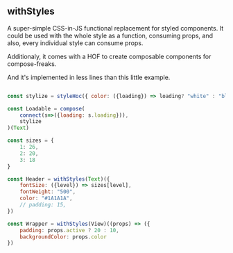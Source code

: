 ## withStyles

A super-simple CSS-in-JS functional replacement for styled components. It could be used with the whole style as a function, consuming props, and also, every individual style can consume props. 

Additionaly, it comes with a HOF to create composable components for compose-freaks.

And it's implemented in less lines than this little example.
```js 

const stylize = styleHoc({ color: ({loading}) => loading? "white" : "black" })

const Loadable = compose(
    connect(s=>({loading: s.loading})),
    stylize
)(Text)

const sizes = { 
    1: 26, 
    2: 20, 
    3: 18
}

const Header = withStyles(Text)({
    fontSize: ({level}) => sizes[level],
    fontWeight: "500",
    color: "#1A1A1A",
    // padding: 15,
})

const Wrapper = withStyles(View)((props) => ({
    padding: props.active ? 20 : 10,
    backgroundColor: props.color
})
```